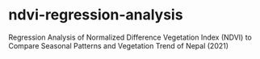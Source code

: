 # ndvi-regression-analysis
Regression Analysis of Normalized Difference Vegetation Index (NDVI) to Compare Seasonal Patterns and  Vegetation Trend of Nepal (2021)
